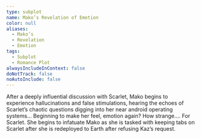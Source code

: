 ```yaml
---
type: subplot
name: Mako’s Revelation of Emotion
color: null
aliases:
  - Mako’s
  - Revelation
  - Emotion
tags:
  - Subplot
  - Romance Plot
alwaysIncludeInContext: false
doNotTrack: false
noAutoInclude: false
---
```

After a deeply influential discussion with Scarlet, Mako begins to experience hallucinations and false stimulations, hearing the echoes of Scarlet’s chaotic questions digging into her near android operating systems… Beginning to make her feel, emotion again? How strange…. For Scarlet. She begins to infatuate Mako as she is tasked with keeping tabs on Scarlet after she is redeployed to Earth after refusing Kaz’s request.